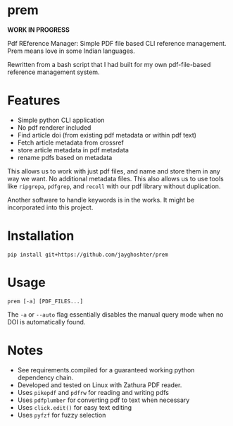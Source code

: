 # prem

**WORK IN PROGRESS**

Pdf REference Manager: Simple PDF file based CLI reference management. Prem means love in some Indian languages.

Rewritten from a bash script that I had built for my own pdf-file-based reference management system.

# Features

- Simple python CLI application
- No pdf renderer included
- Find article doi (from existing pdf metadata or within pdf text) 
- Fetch article metadata from crossref
- store article metadata in pdf metadata
- rename pdfs based on metadata

This allows us to work with just pdf files, and name and store them in any way we want. No additional metadata files. This also allows us to use tools like `ripgrepa`, `pdfgrep`, and `recoll` with our pdf library without duplication.

Another software to handle keywords is in the works. It might be incorporated into this project.

# Installation

```
pip install git+https://github.com/jayghoshter/prem
```

# Usage

```
prem [-a] [PDF_FILES...]
```

The `-a` or `--auto` flag essentially disables the manual query mode when no DOI is automatically found.

# Notes
- See requirements.compiled for a guaranteed working python dependency chain.
- Developed and tested on Linux with Zathura PDF reader.
- Uses `pikepdf` and `pdfrw` for reading and writing pdfs
- Uses `pdfplumber` for converting pdf to text when necessary
- Uses `click.edit()` for easy text editing
- Uses `pyfzf` for fuzzy selection
